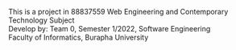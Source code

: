 This is a project in 88837559 Web Engineering and Contemporary Technology Subject  
Develop by: Team 0, Semester 1/2022, Software Engineering  
Faculty of Informatics, Burapha University  
